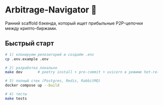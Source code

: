 # Arbitrage-Navigator 🏹

Ранний scaffold бэкенда, который ищет прибыльные P2P-цепочки между крипто-биржами.

## Быстрый старт

```bash
# 1) клонируем репозиторий и создаём .env
cp .env.example .env

# 2) разработка локально
make dev       # poetry install + pre-commit + uvicorn в режиме hot-reload

# 3) полный стек (Postgres, Redis, RabbitMQ)
docker compose up --build

# 4) тесты
make tests
